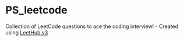# PS_leetcode
Collection of LeetCode questions to ace the coding interview! - Created using [LeetHub v3](https://github.com/raphaelheinz/LeetHub-3.0)
